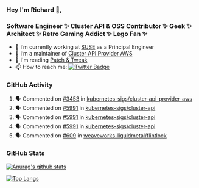 ### Hey I'm Richard 👋, 

<h3 align="left">Software Engineer ✨ Cluster API & OSS Contributor ✨ Geek ✨ Architect ✨ Retro Gaming Addict ✨ Lego Fan ✨</h3>

- 🔭 I’m currently working at [SUSE](https://www.suse.com/) as a Principal Engineer
- 👯 I’m a maintainer of [Cluster API Provider AWS](https://github.com/kubernetes-sigs/cluster-api-provider-aws)
- 💬 I'm reading [Patch & Tweak](https://bjooks.com/products/patch-tweak-exploring-modular-synthesis)
- 📫 How to reach me: [![Twitter Badge](https://img.shields.io/badge/-@fruit_case-00acee?style=flat&logo=Twitter&logoColor=white)](https://twitter.com/intent/follow?screen_name=fruit_case "Follow on Twitter")

### GitHub Activity 

<!--START_SECTION:activity-->
1. 🗣 Commented on [#3453](https://github.com/kubernetes-sigs/cluster-api-provider-aws/issues/3453) in [kubernetes-sigs/cluster-api-provider-aws](https://github.com/kubernetes-sigs/cluster-api-provider-aws)
2. 🗣 Commented on [#5991](https://github.com/kubernetes-sigs/cluster-api/issues/5991) in [kubernetes-sigs/cluster-api](https://github.com/kubernetes-sigs/cluster-api)
3. 🗣 Commented on [#5991](https://github.com/kubernetes-sigs/cluster-api/issues/5991) in [kubernetes-sigs/cluster-api](https://github.com/kubernetes-sigs/cluster-api)
4. 🗣 Commented on [#5991](https://github.com/kubernetes-sigs/cluster-api/issues/5991) in [kubernetes-sigs/cluster-api](https://github.com/kubernetes-sigs/cluster-api)
5. 🗣 Commented on [#609](https://github.com/weaveworks-liquidmetal/flintlock/issues/609) in [weaveworks-liquidmetal/flintlock](https://github.com/weaveworks-liquidmetal/flintlock)
<!--END_SECTION:activity-->

### GitHub Stats

[![Anurag's github stats](https://github-readme-stats.vercel.app/api?username=richardcase&count_private=true&show_icons=true)](https://github.com/anuraghazra/github-readme-stats)

[![Top Langs](https://github-readme-stats.vercel.app/api/top-langs/?username=richardcase&hide=html&layout=compact)](https://github.com/anuraghazra/github-readme-stats)
